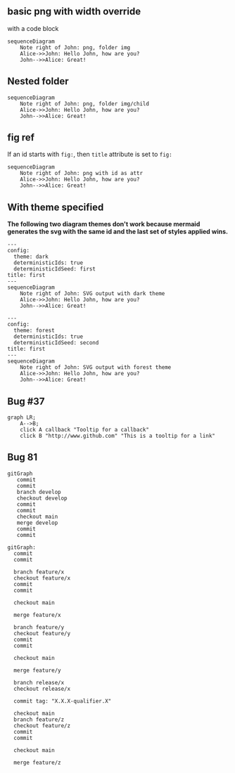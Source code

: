 ## basic png with width override
with a code block

```{.mermaid format=png loc=img}
sequenceDiagram
    Note right of John: png, folder img
    Alice->>John: Hello John, how are you?
    John-->>Alice: Great!
```

## Nested folder

```{.mermaid format=png loc=img/child alt="should show up"}
sequenceDiagram
    Note right of John: png, folder img/child
    Alice->>John: Hello John, how are you?
    John-->>Alice: Great!
```
## fig ref
If an id starts with `fig:`, then `title` attribute is set to `fig:`
```{.mermaid #fig:ref caption="Caption" format=png loc=img/child alt="should have id of fig:ref"}
sequenceDiagram
    Note right of John: png with id as attr
    Alice->>John: Hello John, how are you?
    John-->>Alice: Great!
```

With theme specified
---------------------

**The following two diagram themes don't work because mermaid generates the svg with the same id and the last set of styles applied wins.**

```{.mermaid format=svg }
---
config:
  theme: dark
  deterministicIds: true
  deterministicIdSeed: first
title: first
---
sequenceDiagram
    Note right of John: SVG output with dark theme
    Alice->>John: Hello John, how are you?
    John-->>Alice: Great!
```

```{.mermaid #item2 width=100 format=svg }
---
config:
  theme: forest
  deterministicIds: true
  deterministicIdSeed: second
title: first
---
sequenceDiagram
    Note right of John: SVG output with forest theme
    Alice->>John: Hello John, how are you?
    John-->>Alice: Great!
```

Bug #37
-------------------

```{.mermaid}
graph LR;
    A-->B;
    click A callback "Tooltip for a callback"
    click B "http://www.github.com" "This is a tooltip for a link"
```

## Bug 81


```{.mermaid theme=forest}
gitGraph
   commit
   commit
   branch develop
   checkout develop
   commit
   commit
   checkout main
   merge develop
   commit
   commit
```


```{.mermaid theme=forest}
gitGraph:
  commit
  commit

  branch feature/x
  checkout feature/x
  commit
  commit
  
  checkout main

  merge feature/x
  
  branch feature/y
  checkout feature/y
  commit
  commit
  
  checkout main

  merge feature/y
  
  branch release/x
  checkout release/x

  commit tag: "X.X.X-qualifier.X"
  
  checkout main
  branch feature/z
  checkout feature/z
  commit
  commit
  
  checkout main

  merge feature/z
      
```
